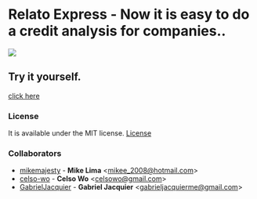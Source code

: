 # Relato Express - Now it is easy to do a credit analysis for companies..

<div><img src ="https://s3.postimg.org/dopflm45v/output_m_Niv6s.gif" /></div>


## Try it yourself.
[click here](https://relato-express.herokuapp.com/#/entrada)


### License

It is available under the MIT license.
[License](https://opensource.org/licenses/mit-license.php)

### Collaborators

* [mikemajesty](https://github.com/mikemajesty) - 
**Mike Lima** &lt;mikee_2008@hotmail.com&gt;
* [celso-wo](https://github.com/celso-wo) -
**Celso Wo** &lt;celsowo@gmail.com&gt;
* [GabrielJacquier](https://github.com/GabrielJacquier) -
**Gabriel Jacquier** &lt;gabrieljacquierme@gmail.com&gt;
